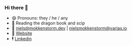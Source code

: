 ### Hi there 👋

- 😄  Pronouns: they / he / any
- 🔭  Reading the dragon book and scip
- 📧  niels@mokkenstorm.dev | nielsmokkenstorm@varias.io
- 🔗  [Website](https://sustainabil.it)
- 🕴️  [Linkedin](https://www.linkedin.com/in/niels-mokkenstorm-a7714811b/)
